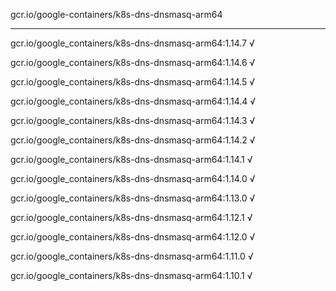 gcr.io/google-containers/k8s-dns-dnsmasq-arm64 

----
gcr.io/google_containers/k8s-dns-dnsmasq-arm64:1.14.7 √

gcr.io/google_containers/k8s-dns-dnsmasq-arm64:1.14.6 √

gcr.io/google_containers/k8s-dns-dnsmasq-arm64:1.14.5 √

gcr.io/google_containers/k8s-dns-dnsmasq-arm64:1.14.4 √

gcr.io/google_containers/k8s-dns-dnsmasq-arm64:1.14.3 √

gcr.io/google_containers/k8s-dns-dnsmasq-arm64:1.14.2 √

gcr.io/google_containers/k8s-dns-dnsmasq-arm64:1.14.1 √

gcr.io/google_containers/k8s-dns-dnsmasq-arm64:1.14.0 √

gcr.io/google_containers/k8s-dns-dnsmasq-arm64:1.13.0 √

gcr.io/google_containers/k8s-dns-dnsmasq-arm64:1.12.1 √

gcr.io/google_containers/k8s-dns-dnsmasq-arm64:1.12.0 √

gcr.io/google_containers/k8s-dns-dnsmasq-arm64:1.11.0 √

gcr.io/google_containers/k8s-dns-dnsmasq-arm64:1.10.1 √

